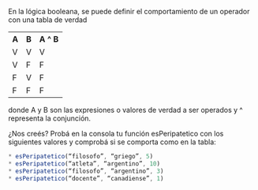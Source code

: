 En la lógica booleana, se puede definir el comportamiento de un operador con una tabla de verdad

<table class="table table-striped table-bordered">
  <tr>
    <th>A</th>
    <th>B</th>
    <th>A ^ B</th>
  </tr>
  <tr>
    <td>V</td>
    <td>V</td>
    <td>V</td>
  </tr>
  <tr>
    <td>V</td>
    <td>F</td>
    <td>F</td>
  </tr>
  <tr>
    <td>F</td>
    <td>V</td>
    <td>F</td>
  </tr>
  <tr>
    <td>F</td>
    <td>F</td>
    <td>F</td>
  </tr>
</table>

donde A y B son las expresiones o valores de verdad a ser operados y ^ representa la conjunción.

¿Nos creés? Probá en la consola tu función esPeripatetico con los siguientes valores y comprobá si se comporta como en la tabla:

```javascript
* esPeripatetico(“filosofo”, “griego”, 5)
* esPeripatetico(“atleta”, “argentino”, 10)
* esPeripatetico(“filosofo”, “argentino”, 3)
* esPeripatetico(“docente”, “canadiense”, 1)
```
